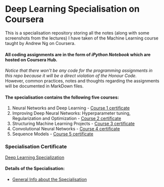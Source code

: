 # Deep Learning Specialisation on Coursera  

This is a specialisation repository storing all the notes (along with some screenshots from the lectures) I have taken of the Machine Learning course taught by Andrew Ng on Coursera. 

#### All coding assignments are in the form of _iPython Notebook_ which are hosted on Coursera Hub.  
_Notice that there won't be any code for the programming assignments in this repo because it will be a direct violation of the Honour Code._  
However, common practices, notes and thoughts regarding the assignments will be documented in MarkDown files. 
  
#### The specialisation contains the following five courses: 
1. Neural Networks and Deep Learning - [Course 1 certificate](https://github.com/helloleonguan/DL.ai_Coursera/blob/master/Course1_Neural_Networks_and_Deep_Learning/Course_1_certificate.pdf) 
2. Improving Deep Neural Networks: Hyperparameter tuning, Regularization and Optimization - [Course 2 certificate](https://github.com/helloleonguan/DL.ai_Coursera/blob/master/Course2_Improving_Deep_Neural_Networks/Course_2_certificate.pdf) 
3. Structuring Machine Learning Projects - [Course 3 certificate](https://github.com/helloleonguan/DL.ai_Coursera/blob/master/Course3_Structuring_Machine_Learning_Projects/Course_3_certificate.pdf) 
4. Convolutional Neural Networks - [Course 4 certificate](https://github.com/helloleonguan/DL.ai_Coursera/blob/master/Course4_Convolutional_Neural_Networks/Course_4_certificate.pdf) 
5. Sequence Models - [Course 5 certificate](https://github.com/helloleonguan/DL.ai_Coursera/blob/master/Course5_Sequence_Models/Course_5_certificate.pdf)  

### Specialisation Certificate 
[Deep Learning Specialization](https://github.com/helloleonguan/DL.ai_Coursera/blob/master/DL_certificate.pdf)  

#### Details of the Specialisation:  
* [General Info about the Specialisation](https://www.coursera.org/specializations/deep-learning)
